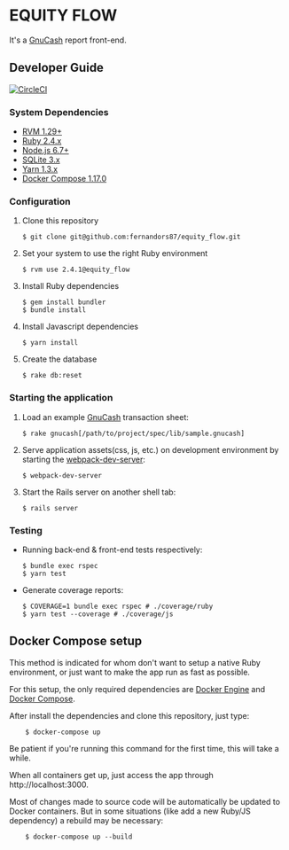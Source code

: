 # EQUITY FLOW

It's a [GnuCash](https://gnucash.org) report front-end.

## Developer Guide

[![CircleCI](https://circleci.com/gh/fernandors87/equity_flow.svg?style=shield)](https://circleci.com/gh/fernandors87/equity_flow)

### System Dependencies

- [RVM 1.29+](https://rvm.io/rvm/install)
- [Ruby 2.4.x](https://rvm.io/rubies/installing)
- [Node.js 6.7+](https://nodejs.org/en/download/package-manager)
- [SQLite 3.x](https://www.sqlite.org/download.html)
- [Yarn 1.3.x](https://yarnpkg.com/en/docs/install)
- [Docker Compose 1.17.0](https://yarnpkg.com/en/docs/install)

### Configuration

1. Clone this repository

    ```shell
    $ git clone git@github.com:fernandors87/equity_flow.git
    ```

2. Set your system to use the right Ruby environment

    ```shell
    $ rvm use 2.4.1@equity_flow
    ```

3. Install Ruby dependencies

    ```shell
    $ gem install bundler
    $ bundle install
    ```

4. Install Javascript dependencies

    ```shell
    $ yarn install
    ```

5. Create the database

    ```shell
    $ rake db:reset
    ```

### Starting the application

1. Load an example [GnuCash](https://gnucash.org) transaction sheet:

    ```shell
    $ rake gnucash[/path/to/project/spec/lib/sample.gnucash]
    ```

2. Serve application assets(css, js, etc.) on development environment by starting the [webpack-dev-server](https://webpack.js.org):

    ```shell
    $ webpack-dev-server
    ```

3. Start the Rails server on another shell tab:

    ```shell
    $ rails server
    ```

### Testing

- Running back-end & front-end tests respectively:

    ```shell
    $ bundle exec rspec
    $ yarn test
    ```

- Generate coverage reports:

    ```shell
    $ COVERAGE=1 bundle exec rspec # ./coverage/ruby
    $ yarn test --coverage # ./coverage/js
    ```

## Docker Compose setup

This method is indicated for whom don't want to setup a native Ruby environment, or just want to make the app run as fast as possible.

For this setup, the only required dependencies are [Docker Engine](https://docs.docker.com/engine/installation) and [Docker Compose](https://docs.docker.com/compose/install/#install-compose).

After install the dependencies and clone this repository, just type:

        $ docker-compose up

Be patient if you're running this command for the first time, this will take a while.

When all containers get up, just access the app through http://localhost:3000.

Most of changes made to source code will be automatically be updated to Docker containers.
But in some situations (like add a new Ruby/JS dependency) a rebuild may be necessary:

        $ docker-compose up --build
